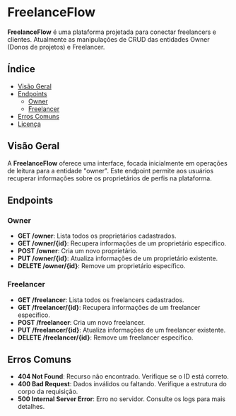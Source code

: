 # FreelanceFlow

**FreelanceFlow** é uma plataforma projetada para conectar freelancers e clientes. Atualmente as manipulações de CRUD das entidades Owner (Donos de projetos) e Freelancer.

## Índice

- [Visão Geral](#visão-geral)
- [Endpoints](#endpoints)
  - [Owner](#owner)
  - [Freelancer](#Freelancer)
- [Erros Comuns](#erros-comuns)
- [Licença](#licença)

## Visão Geral

A **FreelanceFlow** oferece uma interface, focada inicialmente em operações de leitura para a entidade "owner". Este endpoint permite aos usuários recuperar informações sobre os proprietários de perfis na plataforma.

## Endpoints

### Owner

- **GET /owner**: Lista todos os proprietários cadastrados.
- **GET /owner/{id}**: Recupera informações de um proprietário específico.
- **POST /owner**: Cria um novo proprietário.
- **PUT /owner/{id}**: Atualiza informações de um proprietário existente.
- **DELETE /owner/{id}**: Remove um proprietário específico.

### Freelancer

- **GET /freelancer**: Lista todos os freelancers cadastrados.
- **GET /freelancer/{id}**: Recupera informações de um freelancer específico.
- **POST /freelancer**: Cria um novo freelancer.
- **PUT /freelancer/{id}**: Atualiza informações de um freelancer existente.
- **DELETE /freelancer/{id}**: Remove um freelancer específico.

## Erros Comuns

- **404 Not Found**: Recurso não encontrado. Verifique se o ID está correto.
- **400 Bad Request**: Dados inválidos ou faltando. Verifique a estrutura do corpo da requisição.
- **500 Internal Server Error**: Erro no servidor. Consulte os logs para mais detalhes.